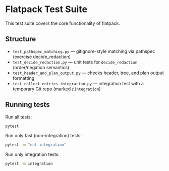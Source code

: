 # Flatpack Test Suite

This test suite covers the core functionality of flatpack.

## Structure

- `test_pathspec_matching.py` — gitignore-style matching via pathspec (exercise decide_redaction)
- `test_decide_redaction.py` — unit tests for `decide_redaction` (order/negation semantics)
- `test_header_and_plan_output.py` — checks header, tree, and plan output formatting
- `test_collect_entries_integration.py` — integration test with a temporary Git repo (marked `@integration`)

## Running tests

Run all tests:

```bash
pytest
```

Run only fast (non-integration) tests:

```bash
pytest -m "not integration"
```

Run only integration tests:

```bash
pytest -m integration
```

